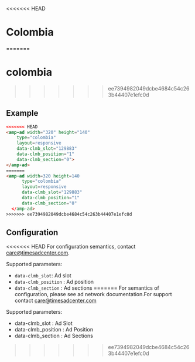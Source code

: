<!---
Copyright 2016 The AMP HTML Authors. All Rights Reserved.

Licensed under the Apache License, Version 2.0 (the "License");
you may not use this file except in compliance with the License.
You may obtain a copy of the License at

      http://www.apache.org/licenses/LICENSE-2.0

Unless required by applicable law or agreed to in writing, software
distributed under the License is distributed on an "AS-IS" BASIS,
WITHOUT WARRANTIES OR CONDITIONS OF ANY KIND, either express or implied.
See the License for the specific language governing permissions and
limitations under the License.
-->

<<<<<<< HEAD
# Colombia
=======
# colombia
>>>>>>> ee7394982049dcbe4684c54c263b44407e1efc0d

## Example

```html
<<<<<<< HEAD
<amp-ad width="320" height="140"
    type="colombia"
    layout=responsive
    data-clmb_slot="129883"
    data-clmb_position="1"
    data-clmb_section="0">
</amp-ad>
=======
<amp-ad width=320 height=140
      type="colombia"
      layout=responsive
      data-clmb_slot="129883"
      data-clmb_position="1"
      data-clmb_section="0"
  </amp-ad>
>>>>>>> ee7394982049dcbe4684c54c263b44407e1efc0d
```

## Configuration

<<<<<<< HEAD
For configuration semantics, contact care@timesadcenter.com.

Supported parameters:

- `data-clmb_slot`: Ad slot
- `data-clmb_position` : Ad position
- `data-clmb_section` : Ad sections
=======
For semantics of configuration, please see ad network documentation.For support contact care@timesadcenter.com

Supported parameters:

- data-clmb_slot : Ad Slot
- data-clmb_position : Ad Position
- data-clmb_section : Ad Sections
>>>>>>> ee7394982049dcbe4684c54c263b44407e1efc0d
